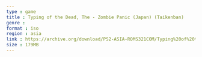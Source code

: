 ```yaml
---
type : game
title : Typing of the Dead, The - Zombie Panic (Japan) (Taikenban)
genre : 
format : iso
region : asia
link : https://archive.org/download/PS2-ASIA-ROMS321COM/Typing%20of%20the%20Dead%2C%20The%20-%20Zombie%20Panic%20%28Japan%29%20%28Taikenban%29.7z
size : 179MB
---
```

